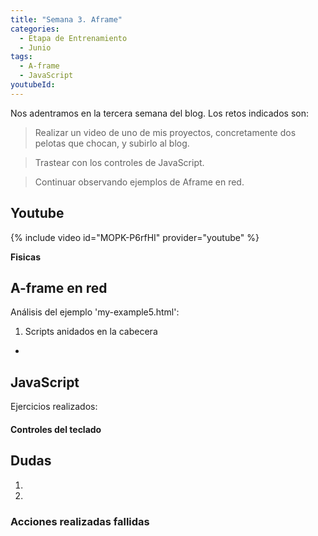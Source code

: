 ```yaml
---
title: "Semana 3. Aframe"
categories:
  - Etapa de Entrenamiento
  - Junio
tags:
  - A-frame
  - JavaScript
youtubeId: 
---
```



Nos adentramos en la tercera semana del blog. Los retos indicados son:

> Realizar un video de uno de mis proyectos, concretamente dos pelotas que chocan, y subirlo al blog.

> Trastear con los controles de JavaScript.

> Continuar observando ejemplos de Aframe en red. 

## **Youtube**

{% include video id="MOPK-P6rfHI" provider="youtube" %}

**Fisicas**


## **A-frame en red**

Análisis del ejemplo 'my-example5.html':

1. Scripts anidados en la cabecera

* 




## **JavaScript** 

Ejercicios realizados:

#### Controles del teclado



## **Dudas**

1. 

2. 

### Acciones realizadas fallidas

